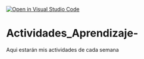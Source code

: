 [![Open in Visual Studio Code](https://classroom.github.com/assets/open-in-vscode-c66648af7eb3fe8bc4f294546bfd86ef473780cde1dea487d3c4ff354943c9ae.svg)](https://classroom.github.com/online_ide?assignment_repo_id=8478631&assignment_repo_type=AssignmentRepo)
# Actividades_Aprendizaje-
Aqui estarán mis actividades de cada semana
